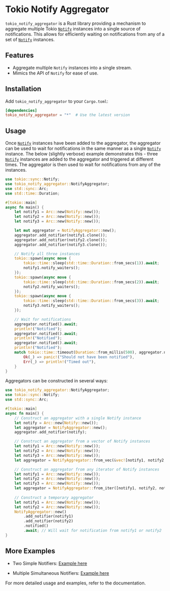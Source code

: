 # Tokio Notify Aggregator

`tokio_notify_aggregator` is a Rust library providing a mechanism to aggregate multiple Tokio [`Notify`] instances 
into a single source of notifications. This allows for efficiently waiting on notifications from any of a set 
of [`Notify`] instances.

[`Notify`]: https://docs.rs/tokio/latest/tokio/sync/struct.Notify.html

## Features

- Aggregate multiple `Notify` instances into a single stream.
- Mimics the API of `Notify` for ease of use.

## Installation

Add `tokio_notify_aggregator` to your `Cargo.toml`:

```toml
[dependencies]
tokio_notify_aggregator = "*"  # Use the latest version
```


## Usage
Once [`Notify`] instances have been added to the aggregator, the aggregator can be used to wait for notifications
in the same manner as a single [`Notify`] instance.
The below (slightly verbose) example demonstrates this - three [`Notify`] instances are added to the aggregator and
triggered at different times. The aggregator is then used to wait for notifications from any of the instances.
```rust no_run
use tokio::sync::Notify;
use tokio_notify_aggregator::NotifyAggregator;
use std::sync::Arc;
use std::time::Duration;

#[tokio::main]
async fn main() {
    let notify1 = Arc::new(Notify::new());
    let notify2 = Arc::new(Notify::new());
    let notify3 = Arc::new(Notify::new());

    let mut aggregator = NotifyAggregator::new();
    aggregator.add_notifier(notify1.clone());
    aggregator.add_notifier(notify2.clone());
    aggregator.add_notifier(notify3.clone());

    // Notify all three instances
    tokio::spawn(async move {
        tokio::time::sleep(std::time::Duration::from_secs(1)).await;
        notify1.notify_waiters();
    });
    tokio::spawn(async move {
        tokio::time::sleep(std::time::Duration::from_secs(2)).await;
        notify2.notify_waiters();
    });
    tokio::spawn(async move {
        tokio::time::sleep(std::time::Duration::from_secs(3)).await;
        notify3.notify_waiters();
    });

    // Wait for notifications
    aggregator.notified().await;
    println!("Notified");
    aggregator.notified().await;
    println!("Notified");
    aggregator.notified().await;
    println!("Notified");
    match tokio::time::timeout(Duration::from_millis(500), aggregator.notified()).await {
        Ok(_) => panic!("Should not have been notified"),
        Err(_) => println!("Timed out"),
    }
}
```

Aggregators can be constructed in several ways:
```rust no_run
use tokio_notify_aggregator::NotifyAggregator;
use tokio::sync::Notify;
use std::sync::Arc;

#[tokio::main]
async fn main() {
    // Construct an aggregator with a single Notify instance
    let notify = Arc::new(Notify::new());
    let aggregator = NotifyAggregator::new();
    aggregator.add_notifier(notify);

    // Construct an aggregator from a vector of Notify instances
    let notify1 = Arc::new(Notify::new());
    let notify2 = Arc::new(Notify::new());
    let notify3 = Arc::new(Notify::new());
    let aggregator = NotifyAggregator::from_vec(&vec![notify1, notify2, notify3]);

    // Construct an aggregator from any iterator of Notify instances
    let notify1 = Arc::new(Notify::new());
    let notify2 = Arc::new(Notify::new());
    let notify3 = Arc::new(Notify::new());
    let aggregator = NotifyAggregator::from_iter([notify1, notify2, notify3]);
    
    // Construct a temporary aggregator
    let notify1 = Arc::new(Notify::new());
    let notify2 = Arc::new(Notify::new());
    NotifyAggregator::new()
        .add_notifier(notify1)
        .add_notifier(notify2)
        .notified()
        .await; // Will wait for notification from notify1 or notify2
}
```

## More Examples
- Two Simple Notifiers: [Example here](./examples/two_simple_notifiers.rs)

- Multiple Simultaneous Notifiers: [Example here](./examples/multiple_simultaneous_notifiers.rs)


For more detailed usage and examples, refer to the documentation.